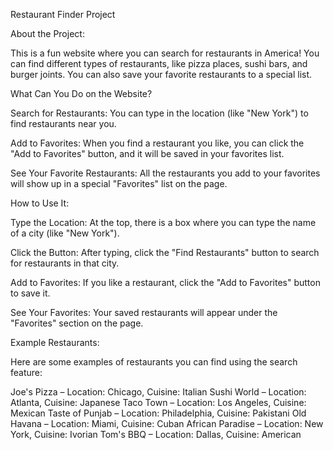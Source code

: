 Restaurant Finder Project

About the Project:

This is a fun website where you can search for restaurants in America! You can find different types of restaurants, like pizza places, sushi bars, and burger joints. You can also save your favorite restaurants to a special list.

What Can You Do on the Website?

   Search for Restaurants:
    You can type in the location (like "New York") to find restaurants near you.

 Add to Favorites:
    When you find a restaurant you like, you can click the "Add to Favorites" button, and it will be saved in your favorites list.

  See Your Favorite Restaurants:
    All the restaurants you add to your favorites will show up in a special "Favorites" list on the page.

How to Use It:

 Type the Location:
    At the top, there is a box where you can type the name of a city (like "New York").

Click the Button:
    After typing, click the "Find Restaurants" button to search for restaurants in that city.

  Add to Favorites:
    If you like a restaurant, click the "Add to Favorites" button to save it.

  See Your Favorites:
    Your saved restaurants will appear under the "Favorites" section on the page.

 Example Restaurants:

Here are some examples of restaurants you can find using the search feature:

Joe's Pizza – Location: Chicago, Cuisine: Italian
Sushi World – Location: Atlanta, Cuisine: Japanese
Taco Town – Location: Los Angeles, Cuisine: Mexican
Taste of Punjab – Location: Philadelphia, Cuisine: Pakistani
Old Havana – Location: Miami, Cuisine: Cuban
African Paradise – Location: New York, Cuisine: Ivorian
Tom's BBQ – Location: Dallas, Cuisine: American
